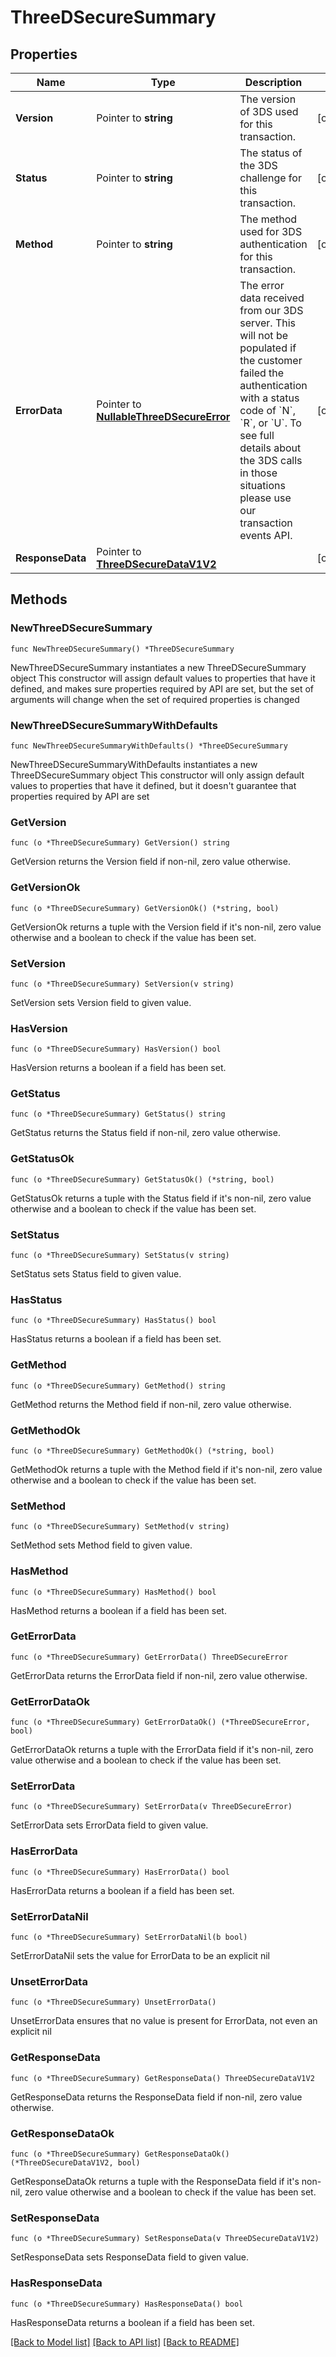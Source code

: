 # ThreeDSecureSummary

## Properties

Name | Type | Description | Notes
------------ | ------------- | ------------- | -------------
**Version** | Pointer to **string** | The version of 3DS used for this transaction. | [optional] 
**Status** | Pointer to **string** | The status of the 3DS challenge for this transaction. | [optional] 
**Method** | Pointer to **string** | The method used for 3DS authentication for this transaction. | [optional] 
**ErrorData** | Pointer to [**NullableThreeDSecureError**](ThreeDSecureError.md) | The error data received from our 3DS server. This will not be populated if the customer failed the authentication with a status code of &#x60;N&#x60;, &#x60;R&#x60;, or &#x60;U&#x60;.  To see full details about the 3DS calls in those situations please use our transaction events API. | [optional] 
**ResponseData** | Pointer to [**ThreeDSecureDataV1V2**](ThreeDSecureDataV1V2.md) |  | [optional] 

## Methods

### NewThreeDSecureSummary

`func NewThreeDSecureSummary() *ThreeDSecureSummary`

NewThreeDSecureSummary instantiates a new ThreeDSecureSummary object
This constructor will assign default values to properties that have it defined,
and makes sure properties required by API are set, but the set of arguments
will change when the set of required properties is changed

### NewThreeDSecureSummaryWithDefaults

`func NewThreeDSecureSummaryWithDefaults() *ThreeDSecureSummary`

NewThreeDSecureSummaryWithDefaults instantiates a new ThreeDSecureSummary object
This constructor will only assign default values to properties that have it defined,
but it doesn't guarantee that properties required by API are set

### GetVersion

`func (o *ThreeDSecureSummary) GetVersion() string`

GetVersion returns the Version field if non-nil, zero value otherwise.

### GetVersionOk

`func (o *ThreeDSecureSummary) GetVersionOk() (*string, bool)`

GetVersionOk returns a tuple with the Version field if it's non-nil, zero value otherwise
and a boolean to check if the value has been set.

### SetVersion

`func (o *ThreeDSecureSummary) SetVersion(v string)`

SetVersion sets Version field to given value.

### HasVersion

`func (o *ThreeDSecureSummary) HasVersion() bool`

HasVersion returns a boolean if a field has been set.

### GetStatus

`func (o *ThreeDSecureSummary) GetStatus() string`

GetStatus returns the Status field if non-nil, zero value otherwise.

### GetStatusOk

`func (o *ThreeDSecureSummary) GetStatusOk() (*string, bool)`

GetStatusOk returns a tuple with the Status field if it's non-nil, zero value otherwise
and a boolean to check if the value has been set.

### SetStatus

`func (o *ThreeDSecureSummary) SetStatus(v string)`

SetStatus sets Status field to given value.

### HasStatus

`func (o *ThreeDSecureSummary) HasStatus() bool`

HasStatus returns a boolean if a field has been set.

### GetMethod

`func (o *ThreeDSecureSummary) GetMethod() string`

GetMethod returns the Method field if non-nil, zero value otherwise.

### GetMethodOk

`func (o *ThreeDSecureSummary) GetMethodOk() (*string, bool)`

GetMethodOk returns a tuple with the Method field if it's non-nil, zero value otherwise
and a boolean to check if the value has been set.

### SetMethod

`func (o *ThreeDSecureSummary) SetMethod(v string)`

SetMethod sets Method field to given value.

### HasMethod

`func (o *ThreeDSecureSummary) HasMethod() bool`

HasMethod returns a boolean if a field has been set.

### GetErrorData

`func (o *ThreeDSecureSummary) GetErrorData() ThreeDSecureError`

GetErrorData returns the ErrorData field if non-nil, zero value otherwise.

### GetErrorDataOk

`func (o *ThreeDSecureSummary) GetErrorDataOk() (*ThreeDSecureError, bool)`

GetErrorDataOk returns a tuple with the ErrorData field if it's non-nil, zero value otherwise
and a boolean to check if the value has been set.

### SetErrorData

`func (o *ThreeDSecureSummary) SetErrorData(v ThreeDSecureError)`

SetErrorData sets ErrorData field to given value.

### HasErrorData

`func (o *ThreeDSecureSummary) HasErrorData() bool`

HasErrorData returns a boolean if a field has been set.

### SetErrorDataNil

`func (o *ThreeDSecureSummary) SetErrorDataNil(b bool)`

 SetErrorDataNil sets the value for ErrorData to be an explicit nil

### UnsetErrorData
`func (o *ThreeDSecureSummary) UnsetErrorData()`

UnsetErrorData ensures that no value is present for ErrorData, not even an explicit nil
### GetResponseData

`func (o *ThreeDSecureSummary) GetResponseData() ThreeDSecureDataV1V2`

GetResponseData returns the ResponseData field if non-nil, zero value otherwise.

### GetResponseDataOk

`func (o *ThreeDSecureSummary) GetResponseDataOk() (*ThreeDSecureDataV1V2, bool)`

GetResponseDataOk returns a tuple with the ResponseData field if it's non-nil, zero value otherwise
and a boolean to check if the value has been set.

### SetResponseData

`func (o *ThreeDSecureSummary) SetResponseData(v ThreeDSecureDataV1V2)`

SetResponseData sets ResponseData field to given value.

### HasResponseData

`func (o *ThreeDSecureSummary) HasResponseData() bool`

HasResponseData returns a boolean if a field has been set.


[[Back to Model list]](../README.md#documentation-for-models) [[Back to API list]](../README.md#documentation-for-api-endpoints) [[Back to README]](../README.md)



